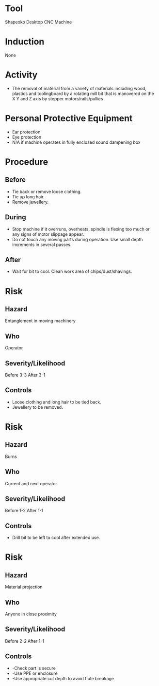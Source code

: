 # Tool
Shapeoko Desktop CNC Machine
# Induction
None
# Activity

* The removal of material from a variety of materials including wood, plastics and toolingboard by a rotating mill bit that is manovered on the X Y and Z axis by stepper motors/rails/pullies

# Personal Protective Equipment

* Ear protection
* Eye protection
* N/A if machine operates in fully enclosed sound dampening box

# Procedure
## Before

* Tie back or remove loose clothing.
* Tie up long hair.
* Remove jewellery.

## During

* Stop machine if it overruns, overheats, spindle is flexing too much or any signs of motor slippage appear.
* Do not touch any moving parts during operation. Use small depth increments in several passes.

## After

* Wait for bit to cool. Clean work area of chips/dust/shavings.

# Risk
## Hazard
Entanglement in moving machinery
## Who
Operator
## Severity/Likelihood
Before 3-3 After 3-1
## Controls

* Loose clothing and long hair to be tied back.
* Jewellery to be removed.

# Risk
## Hazard
Burns
## Who
Current and next operator
## Severity/Likelihood
Before 1-2 After 1-1
## Controls

* Drill bit to be left to cool after extended use.

# Risk
## Hazard
Material projection
## Who
Anyone in close proximity
## Severity/Likelihood
Before 2-2 After 1-1
## Controls

* -Check part is secure
* -Use PPE or enclosure
* -Use appropriate cut depth to avoid flute breakage


